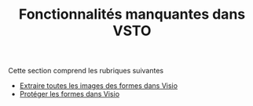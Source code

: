 ﻿---
title: Fonctionnalités manquantes dans VSTO
type: docs
weight: 20
url: /fr/net/missing-features-in-vsto/
---
Cette section comprend les rubriques suivantes

- [Extraire toutes les images des formes dans Visio](/diagram/fr/net/extract-all-images-from-shapes-in-visio/)
- [Protéger les formes dans Visio](/diagram/fr/net/protect-shapes-in-visio/)
